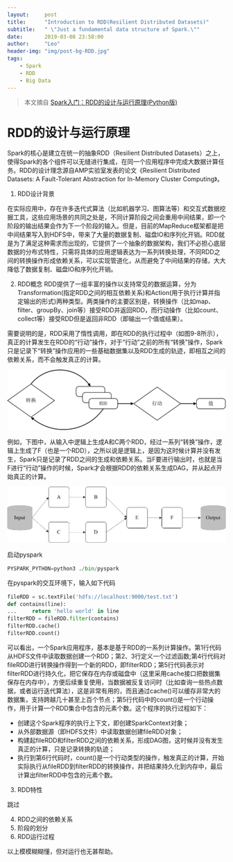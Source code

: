 ```yaml
---
layout:     post
title:      "Introduction to RDD(Resilient Distributed Datasets)"
subtitle:   " \"Just a fundamental data structure of Spark.\""
date:       2019-03-08 23:58:00
author:     "Leo"
header-img: "img/post-bg-RDD.jpg"
tags:
    - Spark
    - RDD
    - Big Data
---
```


> 本文摘自 [Spark入门：RDD的设计与运行原理(Python版)](http://dblab.xmu.edu.cn/blog/1681-2/)

# RDD的设计与运行原理

Spark的核心是建立在统一的抽象RDD（Resilient Distributed Datasets）之上，使得Spark的各个组件可以无缝进行集成，在同一个应用程序中完成大数据计算任务。RDD的设计理念源自AMP实验室发表的论文《Resilient Distributed Datasets: A Fault-Tolerant Abstraction for In-Memory Cluster Computing》。

1. RDD设计背景

在实际应用中，存在许多迭代式算法（比如机器学习、图算法等）和交互式数据挖掘工具，这些应用场景的共同之处是，不同计算阶段之间会重用中间结果，即一个阶段的输出结果会作为下一个阶段的输入。但是，目前的MapReduce框架都是把中间结果写入到HDFS中，带来了大量的数据复制、磁盘IO和序列化开销。RDD就是为了满足这种需求而出现的，它提供了一个抽象的数据架构，我们不必担心底层数据的分布式特性，只需将具体的应用逻辑表达为一系列转换处理，不同RDD之间的转换操作形成依赖关系，可以实现管道化，从而避免了中间结果的存储，大大降低了数据复制、磁盘IO和序列化开销。

2. RDD概念
RDD提供了一组丰富的操作以支持常见的数据运算，分为Transformation(指定RDD之间的相互依赖关系)和Action(用于执行计算并指定输出的形式)两种类型。两类操作的主要区别是，转换操作（比如map、filter、groupBy、join等）接受RDD并返回RDD，而行动操作（比如count、collect等）接受RDD但是返回非RDD（即输出一个值或结果）。

需要说明的是，RDD采用了惰性调用，即在RDD的执行过程中（如图9-8所示），真正的计算发生在RDD的“行动”操作，对于“行动”之前的所有“转换”操作，Spark只是记录下“转换”操作应用的一些基础数据集以及RDD生成的轨迹，即相互之间的依赖关系，而不会触发真正的计算。

![Spark的转换和行动操作](/img/in-post/RDD-1.jpg)

例如，下图中，从输入中逻辑上生成A和C两个RDD，经过一系列“转换”操作，逻辑上生成了F（也是一个RDD），之所以说是逻辑上，是因为这时候计算并没有发生，Spark只是记录了RDD之间的生成和依赖关系。当F要进行输出时，也就是当F进行“行动”操作的时候，Spark才会根据RDD的依赖关系生成DAG，并从起点开始真正的计算。

![RDD执行过程的一个实例](/img/in-post/RDD-2.jpg)

启动pyspark

```python
PYSPARK_PYTHON=python3 ./bin/pyspark
```

在pyspark的交互环境下，输入如下代码

```python
fileRDD = sc.textFile('hdfs://localhost:9000/test.txt')
def contains(line):
...     return 'hello world' in line
filterRDD = fileRDD.filter(contains)
filterRDD.cache()
filterRDD.count()
```

可以看出，一个Spark应用程序，基本是基于RDD的一系列计算操作。第1行代码从HDFS文件中读取数据创建一个RDD；第2、3行定义一个过滤函数;第4行代码对fileRDD进行转换操作得到一个新的RDD，即filterRDD；第5行代码表示对filterRDD进行持久化，把它保存在内存或磁盘中（这里采用cache接口把数据集保存在内存中），方便后续重复使用，当数据被反复访问时（比如查询一些热点数据，或者运行迭代算法），这是非常有用的，而且通过cache()可以缓存非常大的数据集，支持跨越几十甚至上百个节点；第5行代码中的count()是一个行动操作，用于计算一个RDD集合中包含的元素个数。这个程序的执行过程如下：

* 创建这个Spark程序的执行上下文，即创建SparkContext对象；
* 从外部数据源（即HDFS文件）中读取数据创建fileRDD对象；
* 构建起fileRDD和filterRDD之间的依赖关系，形成DAG图，这时候并没有发生真正的计算，只是记录转换的轨迹；
* 执行到第6行代码时，count()是一个行动类型的操作，触发真正的计算，开始实际执行从fileRDD到filterRDD的转换操作，并把结果持久化到内存中，最后计算出filterRDD中包含的元素个数。


3. RDD特性

跳过

4. RDD之间的依赖关系
5. 阶段的划分
6. RDD运行过程

以上模模糊糊懂，但对运行也无甚帮助。
